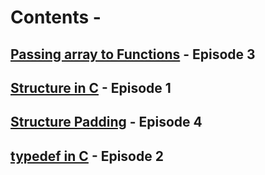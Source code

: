#  Contents -

## [Passing array to Functions](https://github.com/arunkalher/Code-some-Code/tree/main/C/episode%203)    -   Episode 3
## [Structure in C](https://github.com/arunkalher/Code-some-Code/tree/main/C/episode%201)    -   Episode 1
## [Structure Padding](https://github.com/arunkalher/Code-some-Code/tree/main/C/episode4)    -   Episode 4
## [typedef in C](https://github.com/arunkalher/Code-some-Code/tree/main/C/episode%202)    -   Episode 2


 